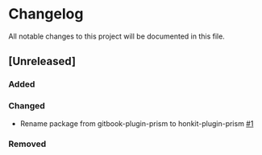 # Changelog
All notable changes to this project will be documented in this file.

## [Unreleased]

### Added

### Changed
- Rename package from gitbook-plugin-prism to honkit-plugin-prism [#1](https://github.com/mziyut/honkit-plugin-prism/pull/1)

### Removed

